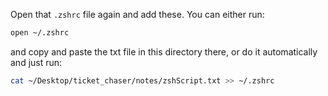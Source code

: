 Open that `.zshrc` file again and add these. You can either run:

```zsh
open ~/.zshrc
```

and copy and paste the txt file in this directory there, or do it automatically and just run:

```zsh
cat ~/Desktop/ticket_chaser/notes/zshScript.txt >> ~/.zshrc
```


